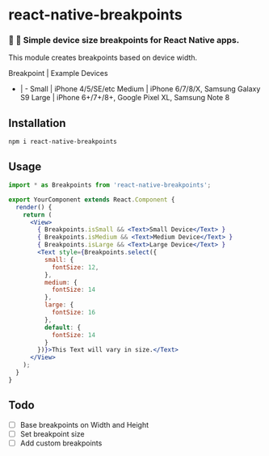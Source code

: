 # react-native-breakpoints
### 📱 📐 Simple device size breakpoints for React Native apps.

This module creates breakpoints based on device width. 

Breakpoint | Example Devices
- | -
Small | iPhone 4/5/SE/etc
Medium | iPhone 6/7/8/X, Samsung Galaxy S9
Large | iPhone 6+/7+/8+, Google Pixel XL, Samsung Note 8

## Installation

```
npm i react-native-breakpoints
```

## Usage

```jsx
import * as Breakpoints from 'react-native-breakpoints';

export YourComponent extends React.Component {
  render() {
    return (
      <View>
        { Breakpoints.isSmall && <Text>Small Device</Text> }
        { Breakpoints.isMedium && <Text>Medium Device</Text> }
        { Breakpoints.isLarge && <Text>Large Device</Text> }
        <Text style={Breakpoints.select({
          small: {
            fontSize: 12,
          },
          medium: {
            fontSize: 14
          },
          large: {
            fontSize: 16
          },
          default: {
            fontSize: 14
          }
        })}>This Text will vary in size.</Text>
      </View>
    );
  }
}
```

## Todo

- [ ] Base breakpoints on Width and Height
- [ ] Set breakpoint size
- [ ] Add custom breakpoints

